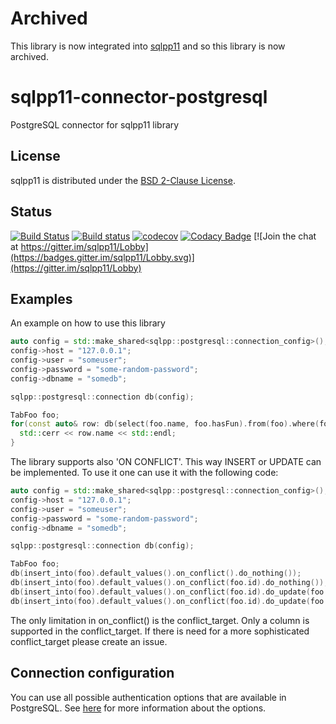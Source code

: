 Archived
========
This library is now integrated into [sqlpp11](https://github.com/rbock/sqlpp11) and so this library is now archived.

sqlpp11-connector-postgresql
============================

PostgreSQL connector for sqlpp11 library

License
-------------
sqlpp11 is distributed under the [BSD 2-Clause License](https://github.com/matthijs/sqlpp11-connector-postgresql/blob/master/LICENSE).

Status
-------------
[![Build Status](https://travis-ci.org/matthijs/sqlpp11-connector-postgresql.svg?branch=master)](https://travis-ci.org/matthijs/sqlpp11-connector-postgresql?branch=master)
[![Build status](https://ci.appveyor.com/api/projects/status/bmor62aunb03hoeg/branch/master?svg=true)](https://ci.appveyor.com/project/matthijs/sqlpp11-connector-postgresql)
[![codecov](https://codecov.io/gh/matthijs/sqlpp11-connector-postgresql/branch/master/graph/badge.svg)](https://codecov.io/gh/matthijs/sqlpp11-connector-postgresql)
[![Codacy Badge](https://api.codacy.com/project/badge/Grade/ad98471cab324e1093f9554b88e90004)](https://www.codacy.com/app/matthijs_2/sqlpp11-connector-postgresql)
[![Join the chat at https://gitter.im/sqlpp11/Lobby](https://badges.gitter.im/sqlpp11/Lobby.svg)](https://gitter.im/sqlpp11/Lobby)

Examples
-------------

An example on how to use this library
```c++
auto config = std::make_shared<sqlpp::postgresql::connection_config>();
config->host = "127.0.0.1";
config->user = "someuser";
config->password = "some-random-password";
config->dbname = "somedb";

sqlpp::postgresql::connection db(config);

TabFoo foo;
for(const auto& row: db(select(foo.name, foo.hasFun).from(foo).where(foo.id > 17 and foo.name.like("%bar%"))) {
  std::cerr << row.name << std::endl;
}
```

The library supports also 'ON CONFLICT'. This way INSERT or UPDATE can be implemented. To use it one can use it with the following code:
```c++
auto config = std::make_shared<sqlpp::postgresql::connection_config>();
config->host = "127.0.0.1";
config->user = "someuser";
config->password = "some-random-password";
config->dbname = "somedb";

sqlpp::postgresql::connection db(config);

TabFoo foo;
db(insert_into(foo).default_values().on_conflict().do_nothing());
db(insert_into(foo).default_values().on_conflict(foo.id).do_nothing());
db(insert_into(foo).default_values().on_conflict(foo.id).do_update(foo.name = "some data", foo.hasFun = true);
db(insert_into(foo).default_values().on_conflict(foo.id).do_update(foo.name = "some data", foo.hasFun = true).where(foo.hasFun == false));
```
The only limitation in on_conflict() is the conflict_target. Only a column is supported in the conflict_target. If there is need for a more sophisticated conflict_target please create an issue.

Connection configuration
------------------------
You can use all possible authentication options that are available in PostgreSQL. See [here](https://www.postgresql.org/docs/10/static/libpq-connect.html#LIBPQ-CONNSTRING) for more information about the options.
